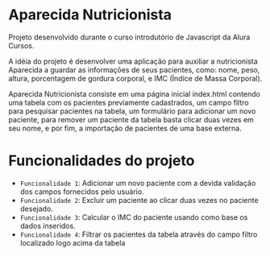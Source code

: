 # Aparecida Nutricionista

Projeto desenvolvido durante o curso introdutório de Javascript da Alura Cursos.

A idéia do projeto é desenvolver uma aplicação para auxiliar a nutricionista Aparecida
a guardar as informações de seus pacientes, como: nome, peso, altura, porcentagem de gordura corporal,
e IMC (Índice de Massa Corporal).

Aparecida Nutricionista consiste em uma página inicial index.html contendo uma tabela com os pacientes
previamente cadastrados, um campo filtro para pesquisar pacientes na tabela, um formulário para adicionar um novo paciente,
para remover um paciente da tabela basta clicar duas vezes em seu nome, e por fim, a importação de pacientes de uma base externa.



# Funcionalidades do projeto

- `Funcionalidade 1`: Adicionar um novo paciente com a devida validação dos campos fornecidos pelo usuário.
- `Funcionalidade 2`: Excluir um paciente ao clicar duas vezes no paciente desejado.
- `Funcionalidade 3`: Calcular o IMC do paciente usando como base os dados inseridos.
- `Funcionalidade 4`: Filtrar os pacientes da tabela através do campo filtro localizado logo acima da tabela
